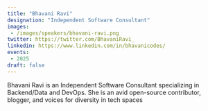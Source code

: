 ```yaml
---
title: "Bhavani Ravi"
designation: "Independent Software Consultant"
images:
 - /images/speakers/bhavani-ravi.png
twitter: https://twitter.com/BhavaniRavi_
linkedin: https://www.linkedin.com/in/bhavanicodes/
events:
 - 2025
draft: false
---
```


Bhavani Ravi is an Independent Software Consultant specializing in Backend/Data and DevOps. She is an avid open-source contributor, blogger, and voices for diversity in tech spaces